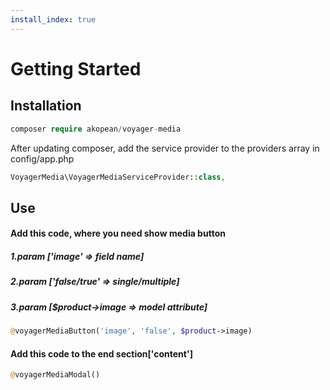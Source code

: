 ```yaml
---
install_index: true
---
```


# Getting Started


## Installation

``` php
composer require akopean/voyager-media
```
After updating composer, add the service provider to the providers array in config/app.php
``` php
VoyagerMedia\VoyagerMediaServiceProvider::class,
```
## Use
#### Add this code, where you need show media button 
##### 1.param ['image' => field name]
##### 2.param ['false/true' => single/multiple]
##### 3.param [$product->image => model attribute]
``` php
@voyagerMediaButton('image', 'false', $product->image)
```
#### Add this code to the end section['content']
``` php
@voyagerMediaModal()
```